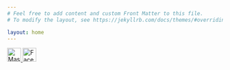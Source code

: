 ```yaml
---
# Feel free to add content and custom Front Matter to this file.
# To modify the layout, see https://jekyllrb.com/docs/themes/#overriding-theme-defaults

layout: home
---
```

<a rel="me" href="https://mastodon.social/@sorenjs">
  <img src="https://mastodon.social/favicon.ico" width="32" height="32" alt="Mastodon"/>
</a>
<a href="https://www.facebook.com/sorensen.jeffrey/">
  <img src="https://www.facebook.com/favicon.ico" width="32" height="32" alt="Facebook"/>
</a>
